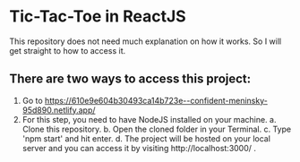# Tic-Tac-Toe in ReactJS

This repository does not need much explanation on how it works. So I will get straight to how to access it.

## There are two ways to access this project:
1. Go to https://610e9e604b30493ca14b723e--confident-meninsky-95d890.netlify.app/
2. For this step, you need to have NodeJS installed on your machine.
    a. Clone this repository.
    b. Open the cloned folder in your Terminal.
    c. Type 'npm start' and hit enter.
    d. The project will be hosted on your local server and you can access it by visiting http://localhost:3000/ .
